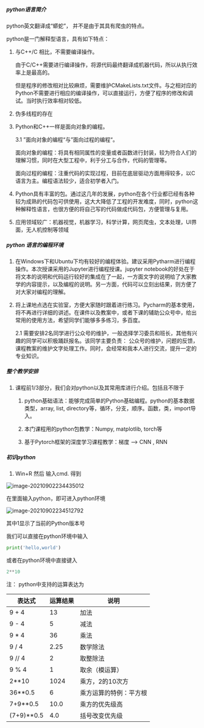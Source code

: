 ##### python语言简介

python英文翻译成“蟒蛇”， 并不是由于其具有爬虫的特点。

python是一门解释型语言，具有如下特点：

1. 与C++/C 相比，不需要编译操作。

   由于C/C++需要进行编译操作，将源代码最终翻译成机器代码，所以从执行效率上是最高的。

   但是程序的修改相对比较麻烦，需要维护CMakeLists.txt文件。与之相对应的Python不需要进行相应的编译操作，可以直接运行，方便了程序的修改和调试。当时执行效率相对较低。

2. 伪多线程的存在

3. Python和C++一样是面向对象的编程。

   3.1 ”面向对象的编程“与”面向过程的编程“。

   面向对象的编程：将具有相同属性的变量或者函数进行封装，较为符合人们的理解习惯，同时在大型工程中，利于分工与合作，代码的管理等。

   面向过程的编程：注重代码的实现过程，目前在底层驱动方面用得较多，以C语言为主。编程语法较少，适合初学者入门。

4. Python具有丰富的包。通过这几年的发展，python在各个行业都已经有各种较为成熟的代码包可供使用，这大大降低了工程的开发难度，同时，python这种解释性语言，也很方便的将自己写的代码做成代码包，方便管理与复用。

5. 应用领域较广：机器视觉，机器学习，科学计算，网页爬虫，文本处理，UI界面，无人机控制等领域

##### python 语言的编程环境

1. 在Windows下和Ubuntu下均有较好的编程体验。建议采用Pytharm进行编程操作。本次授课采用的Jupyter进行编程授课。jupyter notebook的好处在于将文本的说明和代码运行较好的集成在了一起，一方面文字的说明给了大家教学的内容提示，以及编程的说明。另一方面，代码可以立刻出结果，则方便了对大家对编程的理解。

2. 将上课地点选在实验室，方便大家随时跟着进行练习。Pycharm的基本使用，将不再进行详细的讲述。在课件以及教案中，或者下课的辅助公众号中，给出常用的使用方法，希望同学们能够多多练习，多百度。

   2.1 需要安排2名同学进行公众号的维护，一般选择学习委员和班长，其他有兴趣的同学可以积极踊跃报名。该同学主要负责： 公众号的维护，问题的反馈，课程教案的维护文字处理工作。同时，会经常和我本人进行交流，提升一定的专业知识。

##### 整个教学安排

1. 课程前1/3部分，我们会对python以及其常用库进行介绍。包括且不限于
   1. python基础语法：能够完成简单的Python基础编程。python的基本数据类型，array, list, directory等，循环，分支，顺序。函数，类，import导入。
   
   2. 本门课程用的python包教学：Numpy, matplotlib, torch等
   
   3. 基于Pytorch框架的深度学习课程教学：梯度 --> CNN , RNN 
   
##### 初识python

1. Win+R  然后 输入cmd. 得到

![image-20210902234435012](C:\Users\Administrator\AppData\Roaming\Typora\typora-user-images\image-20210902234435012.png)

在里面输入python，即可进入python环境

![image-20210902234512792](C:\Users\Administrator\AppData\Roaming\Typora\typora-user-images\image-20210902234512792.png)

其中1显示了当前的Python版本号

我们可以直接在python环境中输入

```python
print('hello,world')
```

或者在python环境中直接键入

```python
2**10
```
注： python中支持的运算表达为

| 表达式     | 运算结果 | 说明                   |
| ---------- | -------- | ---------------------- |
| 9 + 4      | 13       | 加法                   |
| 9 - 4      | 5        | 减法                   |
| 9 * 4      | 36       | 乘法                   |
| 9 / 4      | 2.25     | 数学除法               |
| 9 // 4     | 2        | 取整除法               |
| 9 % 4      | 1        | 取余（模运算）         |
| 2**10      | 1024     | 乘方，2的10次方        |
| 36**0.5    | 6        | 乘方运算的特例：平方根 |
| 7+9**0.5   | 10.0     | 乘方的优先级高         |
| (7+9)**0.5 | 4.0      | 括号改变优先级         |

